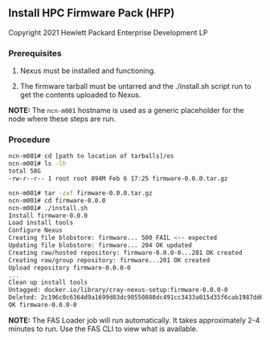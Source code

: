 

## Install HPC Firmware Pack (HFP)

Copyright 2021 Hewlett Packard Enterprise Development LP

### Prerequisites

1. Nexus must be installed and functioning.

2. The firmware tarball must be untarred and the ./install.sh script run to get the contents uploaded to Nexus.

**NOTE:** The ``ncn-m001`` hostname is used as a generic placeholder for the node where these steps are run.

### Procedure

```bash
ncn-m001# cd [path to location of tarballs]/os
ncn-m001# ls -lh
total 58G
-rw-r--r-- 1 root root 894M Feb 6 17:25 firmware-0.0.0.tar.gz

ncn-m001# tar -zxf firmware-0.0.0.tar.gz
ncn-m001# cd firmware-0.0.0
ncn-m001# ./install.sh
Install firmware-0.0.0
Load install tools
Configure Nexus
Creating file blobstore: firmware... 500 FAIL <-- expected
Updating file blobstore: firmware... 204 OK updated
Creating raw/hosted repository: firmware-0.0.0-0...201 OK created
Creating raw/group repository: firmware...201 OK created
Upload repository firmware-0.0.0-0
...
Clean up install tools
Untagged: docker.io/library/cray-nexus-setup:firmware-0.0.0-0
Deleted: 2c196c0c6364d9a1699d83dc98550880dc491cc3433a015d35f6cab1987dd6da
OK firmware-0.0.0-0
```

**NOTE:** The FAS Loader job will run automatically. It takes approximately 2-4 minutes to run. Use the FAS CLI to view what is available.

